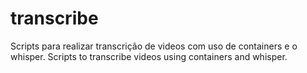 # transcribe
Scripts para realizar transcrição de videos com uso de containers e o whisper. Scripts to transcribe videos using containers and whisper.
